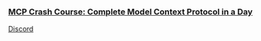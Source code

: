 ### [MCP Crash Course: Complete Model Context Protocol in a Day](https://www.udemy.com/course/model-context-protocol/)  

[Discord](https://discord.com/invite/SP2cz4JcGg)  

